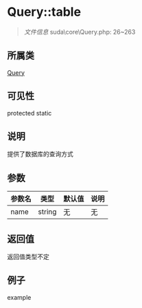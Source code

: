 # Query::table



> *文件信息* suda\core\Query.php: 26~263

## 所属类 

[Query](../Query.md)

## 可见性

 protected static

## 说明

提供了数据库的查询方式



## 参数


| 参数名 | 类型 | 默认值 | 说明 |
|--------|-----|-------|-------|
| name |  string | 无 | 无 |



## 返回值

返回值类型不定


## 例子

example